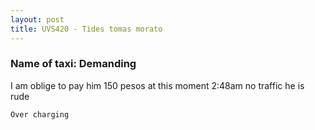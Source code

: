 ```yaml
---
layout: post
title: UVS420 - Tides tomas morato
---
```


### Name of taxi: Demanding 

I am oblige to pay him 150 pesos at this moment 2:48am no traffic he is rude 

```Over charging```
